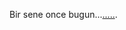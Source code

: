 <!DOCTYPE html>
<html>
	<head>
  <meta http-equiv="refresh" content="5; URL=https://youtu.be/YD-dvj5awec" />
</head>
<body>
  <p>Bir sene once bugun...<a href="https://www.bol.com/nl/w/sapphire-bedding/1666046/">.....</a>.</p>
</body>
	</body>
</html>
